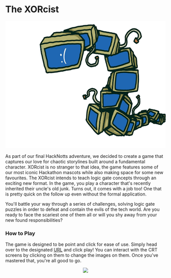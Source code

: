 # The XORcist
<p align = "center"><img src = "https://github.com/FrogRats/XORcist/blob/main/XORcist/Assets/Sprites/Characters/BSOD.png" width = "600" height = "400"></p> 

As part of our final HackNotts adventure, we decided to create a game that captures our love for chaotic storylines built around a fundamental character. XORcist is no stranger to that idea, the game features some of our most iconic Hackathon mascots while also making space for some new favourites. The XORcist intends to teach logic gate concepts through an exciting new format. In the game, you play a character that's recently inherited their uncle's old junk. Turns out, it comes with a job too! One that is pretty quick on the follow up even without the formal application.  

You'll battle your way through a series of challenges, solving logic gate puzzles in order to defeat and contain the evils of the tech world. Are you ready to face the scariest one of them all or will you shy away from your new found responsibilities?

### How to Play
The game is designed to be point and click for ease of use. Simply head over to the designated [URL](https://hannah-ashna.itch.io/xorcist) and click play! You can interact with the CRT screens by clicking on them to change the images on them. Once you've mastered that, you're all good to go.


<p align = "center"><img src = "https://user-images.githubusercontent.com/56484022/218463713-eec0f9c2-7dd6-4708-8128-dc69fab41e7b.png"></p>


